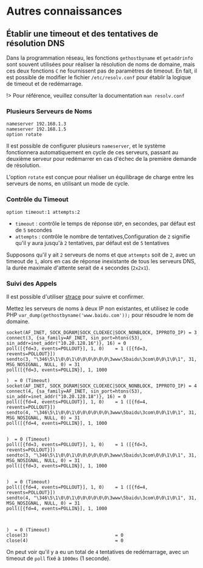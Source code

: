 # Autres connaissances


## Établir une timeout et des tentatives de résolution DNS

Dans la programmation réseau, les fonctions `gethostbyname` et `getaddrinfo` sont souvent utilisées pour réaliser la résolution de noms de domaine, mais ces deux fonctions `C` ne fournissent pas de paramètres de timeout. En fait, il est possible de modifier le fichier `/etc/resolv.conf` pour établir la logique de timeout et de redémarrage.

!> Pour référence, veuillez consulter la documentation `man resolv.conf`


### Plusieurs Serveurs de Noms <!-- {docsify-ignore} -->

```
nameserver 192.168.1.3
nameserver 192.168.1.5
option rotate
```

Il est possible de configurer plusieurs `nameserver`, et le système fonctionnera automatiquement en cycle de ces serveurs, passant au deuxième serveur pour redémarrer en cas d'échec de la première demande de résolution.

L'option `rotate` est conçue pour réaliser un équilibrage de charge entre les serveurs de noms, en utilisant un mode de cycle.


### Contrôle du Timeout <!-- {docsify-ignore} -->

```
option timeout:1 attempts:2
```

* `timeout` : contrôle le temps de réponse `UDP`, en secondes, par défaut est de `5` secondes
* `attempts` : contrôle le nombre de tentatives,Configuration de `2` signifie qu'il y aura jusqu'à `2` tentatives, par défaut est de `5` tentatives

Supposons qu'il y ait `2` serveurs de noms et que `attempts` soit de `2`, avec un timeout de `1`, alors en cas de réponse inexistante de tous les serveurs DNS, la durée maximale d'attente serait de `4` secondes (`2x2x1`).

### Suivi des Appels <!-- {docsify-ignore} -->

Il est possible d'utiliser [strace](/other/tools?id=strace) pour suivre et confirmer.

Mettez les serveurs de noms à deux IP non existantes, et utilisez le code PHP `var_dump(gethostbyname('www.baidu.com'));` pour résoudre le nom de domaine.

```
socket(AF_INET, SOCK_DGRAM|SOCK_CLOEXEC|SOCK_NONBLOCK, IPPROTO_IP) = 3
connect(3, {sa_family=AF_INET, sin_port=htons(53), sin_addr=inet_addr("10.20.128.16")}, 16) = 0
poll([{fd=3, events=POLLOUT}], 1, 0)    = 1 ([{fd=3, revents=POLLOUT}])
sendto(3, "\346\5\1\0\0\1\0\0\0\0\0\0\3www\5baidu\3com\0\0\1\0\1", 31, MSG_NOSIGNAL, NULL, 0) = 31
poll([{fd=3, events=POLLIN}], 1, 1000

)  = 0 (Timeout)
socket(AF_INET, SOCK_DGRAM|SOCK_CLOEXEC|SOCK_NONBLOCK, IPPROTO_IP) = 4
connect(4, {sa_family=AF_INET, sin_port=htons(53), sin_addr=inet_addr("10.20.128.18")}, 16) = 0
poll([{fd=4, events=POLLOUT}], 1, 0)    = 1 ([{fd=4, revents=POLLOUT}])
sendto(4, "\346\5\1\0\0\1\0\0\0\0\0\0\3www\5baidu\3com\0\0\1\0\1", 31, MSG_NOSIGNAL, NULL, 0) = 31
poll([{fd=4, events=POLLIN}], 1, 1000


)  = 0 (Timeout)
poll([{fd=3, events=POLLOUT}], 1, 0)    = 1 ([{fd=3, revents=POLLOUT}])
sendto(3, "\346\5\1\0\0\1\0\0\0\0\0\0\3www\5baidu\3com\0\0\1\0\1", 31, MSG_NOSIGNAL, NULL, 0) = 31
poll([{fd=3, events=POLLIN}], 1, 1000


)  = 0 (Timeout)
poll([{fd=4, events=POLLOUT}], 1, 0)    = 1 ([{fd=4, revents=POLLOUT}])
sendto(4, "\346\5\1\0\0\1\0\0\0\0\0\0\3www\5baidu\3com\0\0\1\0\1", 31, MSG_NOSIGNAL, NULL, 0) = 31
poll([{fd=4, events=POLLIN}], 1, 1000



)  = 0 (Timeout)
close(3)                                = 0
close(4)                                = 0
```

On peut voir qu'il y a eu un total de `4` tentatives de redémarrage, avec un timeout de `poll` fixé à `1000ms` (1 seconde).
